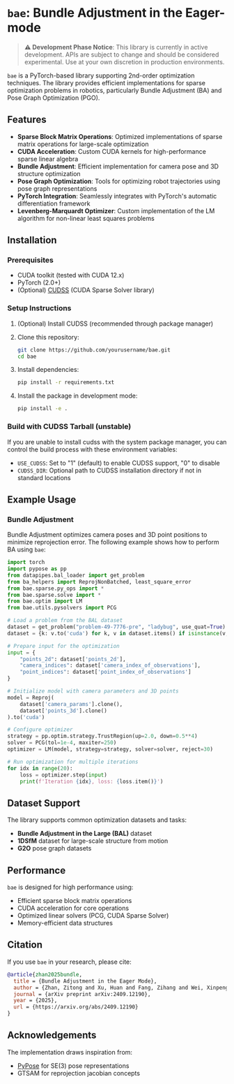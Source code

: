 # `bae`: Bundle Adjustment in the Eager-mode

> **⚠️ Development Phase Notice**: This library is currently in active development. APIs are subject to change and should be considered experimental. Use at your own discretion in production environments.

`bae` is a PyTorch-based library supporting 2nd-order optimization techniques. The library provides efficient implementations for sparse optimization problems in robotics, particularly Bundle Adjustment (BA) and Pose Graph Optimization (PGO).

## Features

- **Sparse Block Matrix Operations**: Optimized implementations of sparse matrix operations for large-scale optimization
- **CUDA Acceleration**: Custom CUDA kernels for high-performance sparse linear algebra
- **Bundle Adjustment**: Efficient implementation for camera pose and 3D structure optimization
- **Pose Graph Optimization**: Tools for optimizing robot trajectories using pose graph representations
- **PyTorch Integration**: Seamlessly integrates with PyTorch's automatic differentiation framework
- **Levenberg-Marquardt Optimizer**: Custom implementation of the LM algorithm for non-linear least squares problems

## Installation

### Prerequisites

- CUDA toolkit (tested with CUDA 12.x)
- PyTorch (2.0+)
- (Optional) [CUDSS](https://developer.nvidia.com/cudss) (CUDA Sparse Solver library)

### Setup Instructions

1. (Optional) Install CUDSS (recommended through package manager)
2. Clone this repository:
   ```bash
   git clone https://github.com/yourusername/bae.git
   cd bae
   ```

3. Install dependencies:
   ```bash
   pip install -r requirements.txt
   ```

4. Install the package in development mode:
   ```bash
   pip install -e .
   ```

### Build with CUDSS Tarball (unstable)
If you are unable to install cudss with the system package manager, you can control the build process with these environment variables:

- `USE_CUDSS`: Set to "1" (default) to enable CUDSS support, "0" to disable
- `CUDSS_DIR`: Optional path to CUDSS installation directory if not in standard locations

## Example Usage

### Bundle Adjustment

Bundle Adjustment optimizes camera poses and 3D point positions to minimize reprojection error. The following example shows how to perform BA using `bae`:

```python
import torch
import pypose as pp
from datapipes.bal_loader import get_problem
from ba_helpers import ReprojNonBatched, least_square_error
from bae.sparse.py_ops import *
from bae.sparse.solve import *
from bae.optim import LM
from bae.utils.pysolvers import PCG

# Load a problem from the BAL dataset
dataset = get_problem("problem-49-7776-pre", "ladybug", use_quat=True)
dataset = {k: v.to('cuda') for k, v in dataset.items() if isinstance(v, torch.Tensor)}

# Prepare input for the optimization
input = {
    "points_2d": dataset['points_2d'],
    "camera_indices": dataset['camera_index_of_observations'],
    "point_indices": dataset['point_index_of_observations']
}

# Initialize model with camera parameters and 3D points
model = Reproj(
    dataset['camera_params'].clone(),
    dataset['points_3d'].clone()
).to('cuda')

# Configure optimizer
strategy = pp.optim.strategy.TrustRegion(up=2.0, down=0.5**4)
solver = PCG(tol=1e-4, maxiter=250)
optimizer = LM(model, strategy=strategy, solver=solver, reject=30)

# Run optimization for multiple iterations
for idx in range(20):
    loss = optimizer.step(input)
    print(f'Iteration {idx}, loss: {loss.item()}')
```

## Dataset Support

The library supports common optimization datasets and tasks:

- **Bundle Adjustment in the Large (BAL)** dataset
- **1DSfM** dataset for large-scale structure from motion
- **G2O** pose graph datasets

## Performance

`bae` is designed for high performance using:

- Efficient sparse block matrix operations
- CUDA acceleration for core operations
- Optimized linear solvers (PCG, CUDA Sparse Solver)
- Memory-efficient data structures

## Citation

If you use `bae` in your research, please cite:

```bibtex
@article{zhan2025bundle,
  title = {Bundle Adjustment in the Eager Mode},
  author = {Zhan, Zitong and Xu, Huan and Fang, Zihang and Wei, Xinpeng and Hu, Yaoyu and Wang, Chen},
  journal = {arXiv preprint arXiv:2409.12190},
  year = {2025},
  url = {https://arxiv.org/abs/2409.12190}
}
```

## Acknowledgements

The implementation draws inspiration from:
- [PyPose](https://github.com/pypose/pypose) for SE(3) pose representations
- GTSAM for reprojection jacobian concepts
